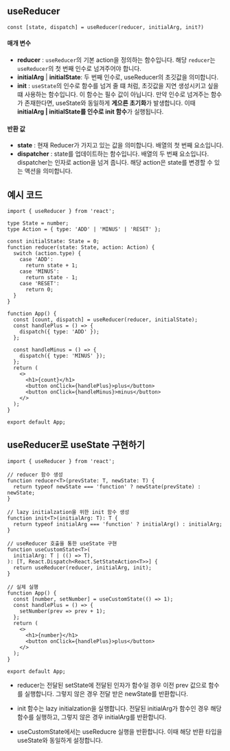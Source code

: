 ## useReducer

```tsx
const [state, dispatch] = useReducer(reducer, initialArg, init?)
```

#### 매개 변수
- **reducer** : `useReducer`의 기본 action을 정의하는 함수입니다. 해당 `reducer`는 `useReducer`의 첫 번째 인수로 넘겨주어야 합니다. 
- **initialArg** | **initialState**: 두 번째 인수로, useReducer의 초깃값을 의미합니다. 
- **init** : `useState`의 인수로 함수를 넘겨 줄 떄 처럼, 초깃값을 지연 생성시키고 싶을 떄 사용하는 함수입니다. 이 함수는 필수 값이 아닙니다. 만약 인수로 넘겨주는 함수가 존재한다면, useState와 동일하게 **게으른 초기화**가 발생합니다. 이때 **initialArg | initialState를 인수로 init 함수**가 실행됩니다.  

#### 반환 값
- **state** : 현재 Reducer가 가지고 있는 값을 의미합니다. 배열의 첫 번째 요소입니다. 
- **dispatcher** : state를 업데이트하는 함수입니다. 배열의 두 번째 요소입니다. dispatcher는 인자로 action을 넘겨 줍니다. 해당 action은 state를 변경할 수 있는 액션을 의미합니다. 

## 예시 코드 
```tsx
import { useReducer } from 'react';

type State = number;
type Action = { type: 'ADD' | 'MINUS' | 'RESET' };

const initialState: State = 0;
function reducer(state: State, action: Action) {
  switch (action.type) {
    case 'ADD':
      return state + 1;
    case 'MINUS':
      return state - 1;
    case 'RESET':
      return 0;
  }
}

function App() {
  const [count, dispatch] = useReducer(reducer, initialState);
  const handlePlus = () => {
    dispatch({ type: 'ADD' });
  };

  const handleMinus = () => {
    dispatch({ type: 'MINUS' });
  };
  return (
    <>
      <h1>{count}</h1>
      <button onClick={handlePlus}>plus</button>
      <button onClick={handleMinus}>minus</button>
    </>
  );
}

export default App;
```

## useReducer로 useState 구현하기
```tsx
import { useReducer } from 'react';

// reducer 함수 생성
function reducer<T>(prevState: T, newState: T) {
  return typeof newState === 'function' ? newState(prevState) : newState;
}

// lazy initialzation을 위한 init 함수 생성
function init<T>(initialArg: T): T {
  return typeof initialArg === 'function' ? initialArg() : initialArg;
}

// useReducer 호출을 통한 useState 구현 
function useCustomState<T>(
  initialArg: T | (() => T),
): [T, React.Dispatch<React.SetStateAction<T>>] {
  return useReducer(reducer, initialArg, init);
}

// 실제 실행
function App() {
  const [number, setNumber] = useCustomState(() => 1);
  const handlePlus = () => {
    setNumber(prev => prev + 1);
  };
  return (
    <>
      <h1>{number}</h1>
      <button onClick={handlePlus}>plus</button>
    </>
  );
}

export default App;

```
- reducer는 전달된 setState에 전달된 인자가 함수일 경우 이전 prev 값으로 함수를 실행합니다. 그렇지 않은 경우 전달 받은 newState를 반환합니다. 

- init 함수는 lazy initialzation을 실행합니다. 전달된 initialArg가 함수인 경우 해당 함수를 실행하고, 그렇지 않은 경우 initialArg를 반환합니다. 

- useCustomState에서는 useReducre 실행을 반환합니다. 이때 해당 반환 타입을 useState와 동일하게 설정합니다.
